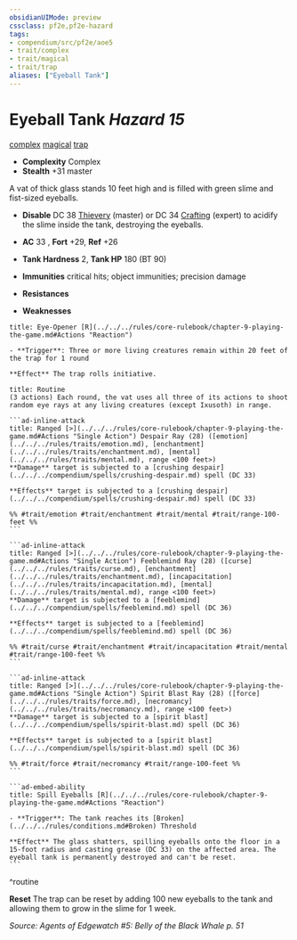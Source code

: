 ```yaml
---
obsidianUIMode: preview
cssclass: pf2e,pf2e-hazard
tags:
- compendium/src/pf2e/aoe5
- trait/complex
- trait/magical
- trait/trap
aliases: ["Eyeball Tank"]
---
```

# Eyeball Tank *Hazard 15*  
[complex](../../../Rules/traits/complex.md)  [magical](../../../Rules/traits/magical.md)  [trap](../../../Rules/traits/trap.md)  

- **Complexity** Complex
- **Stealth** +31 master  

A vat of thick glass stands 10 feet high and is filled with green slime and fist-sized eyeballs.

- **Disable** DC 38 [Thievery](../../skills.md#Thievery) (master) or DC 34 [Crafting](../../skills.md#Crafting) (expert) to acidify the slime inside the tank, destroying the eyeballs.  

- **AC** 33 , **Fort** +29, **Ref** +26
- **Tank Hardness** 2, **Tank HP** 180 (BT 90)
- **Immunities** critical hits; object immunities; precision damage
- **Resistances** 
- **Weaknesses** 
     
```ad-embed-ability
title: Eye-Opener [R](../../../rules/core-rulebook/chapter-9-playing-the-game.md#Actions "Reaction")

- **Trigger**: Three or more living creatures remain within 20 feet of the trap for 1 round

**Effect** The trap rolls initiative.
```

````ad-pf2-summary
title: Routine
(3 actions) Each round, the vat uses all three of its actions to shoot random eye rays at any living creatures (except Ixusoth) in range.

```ad-inline-attack
title: Ranged [>](../../../rules/core-rulebook/chapter-9-playing-the-game.md#Actions "Single Action") Despair Ray (28) ([emotion](../../../rules/traits/emotion.md), [enchantment](../../../rules/traits/enchantment.md), [mental](../../../rules/traits/mental.md), range <100 feet>)
**Damage** target is subjected to a [crushing despair](../../../compendium/spells/crushing-despair.md) spell (DC 33) 
 
**Effects** target is subjected to a [crushing despair](../../../compendium/spells/crushing-despair.md) spell (DC 33)

%% #trait/emotion #trait/enchantment #trait/mental #trait/range-100-feet %%
```

```ad-inline-attack
title: Ranged [>](../../../rules/core-rulebook/chapter-9-playing-the-game.md#Actions "Single Action") Feeblemind Ray (28) ([curse](../../../rules/traits/curse.md), [enchantment](../../../rules/traits/enchantment.md), [incapacitation](../../../rules/traits/incapacitation.md), [mental](../../../rules/traits/mental.md), range <100 feet>)
**Damage** target is subjected to a [feeblemind](../../../compendium/spells/feeblemind.md) spell (DC 36) 
 
**Effects** target is subjected to a [feeblemind](../../../compendium/spells/feeblemind.md) spell (DC 36)

%% #trait/curse #trait/enchantment #trait/incapacitation #trait/mental #trait/range-100-feet %%
```

```ad-inline-attack
title: Ranged [>](../../../rules/core-rulebook/chapter-9-playing-the-game.md#Actions "Single Action") Spirit Blast Ray (28) ([force](../../../rules/traits/force.md), [necromancy](../../../rules/traits/necromancy.md), range <100 feet>)
**Damage** target is subjected to a [spirit blast](../../../compendium/spells/spirit-blast.md) spell (DC 36) 
 
**Effects** target is subjected to a [spirit blast](../../../compendium/spells/spirit-blast.md) spell (DC 36)

%% #trait/force #trait/necromancy #trait/range-100-feet %%
```

```ad-embed-ability
title: Spill Eyeballs [R](../../../rules/core-rulebook/chapter-9-playing-the-game.md#Actions "Reaction")

- **Trigger**: The tank reaches its [Broken](../../../rules/conditions.md#Broken) Threshold

**Effect** The glass shatters, spilling eyeballs onto the floor in a 15-foot radius and casting grease (DC 33) on the affected area. The eyeball tank is permanently destroyed and can't be reset.
```
````
^routine

**Reset** The trap can be reset by adding 100 new eyeballs to the tank and allowing them to grow in the slime for 1 week.  

*Source: Agents of Edgewatch #5: Belly of the Black Whale p. 51*
